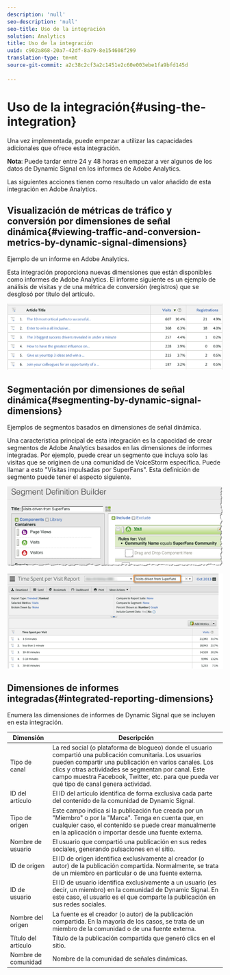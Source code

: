 ```yaml
---
description: 'null'
seo-description: 'null'
seo-title: Uso de la integración
solution: Analytics
title: Uso de la integración
uuid: c902a868-20a7-42df-8a79-8e154608f299
translation-type: tm+mt
source-git-commit: a2c38c2cf3a2c1451e2c60e003ebe1fa9bfd145d

---
```



# Uso de la integración{#using-the-integration}

Una vez implementada, puede empezar a utilizar las capacidades adicionales que ofrece esta integración.

**Nota**: Puede tardar entre 24 y 48 horas en empezar a ver algunos de los datos de Dynamic Signal en los informes de Adobe Analytics.

Las siguientes acciones tienen como resultado un valor añadido de esta integración en Adobe Analytics.

## Visualización de métricas de tráfico y conversión por dimensiones de señal dinámica{#viewing-traffic-and-conversion-metrics-by-dynamic-signal-dimensions}

Ejemplo de un informe en Adobe Analytics.

Esta integración proporciona nuevas dimensiones que están disponibles como informes de Adobe Analytics. El informe siguiente es un ejemplo de análisis de visitas y de una métrica de conversión (registros) que se desglosó por título del artículo.

![](assets/examplereport.png)

## Segmentación por dimensiones de señal dinámica{#segmenting-by-dynamic-signal-dimensions}

Ejemplos de segmentos basados en dimensiones de señal dinámica.

Una característica principal de esta integración es la capacidad de crear segmentos de Adobe Analytics basados en las dimensiones de informes integradas. Por ejemplo, puede crear un segmento que incluya solo las visitas que se originen de una comunidad de VoiceStorm específica. Puede llamar a esto "Visitas impulsadas por SuperFans". Esta definición de segmento puede tener el aspecto siguiente.

![](assets/segment1.png)

![](assets/segment2.png)

## Dimensiones de informes integradas{#integrated-reporting-dimensions}

Enumera las dimensiones de informes de Dynamic Signal que se incluyen en esta integración.

| Dimensión | Descripción |
|---|---|
| Tipo de canal | La red social (o plataforma de blogueo) donde el usuario compartió una publicación comunitaria. Los usuarios pueden compartir una publicación en varios canales. Los clics y otras actividades se segmentan por canal. Este campo muestra Facebook, Twitter, etc. para que pueda ver qué tipo de canal genera actividad. |
| ID del artículo | El ID del artículo identifica de forma exclusiva cada parte del contenido de la comunidad de Dynamic Signal. |
| Tipo de origen | Este campo indica si la publicación fue creada por un "Miembro" o por la "Marca". Tenga en cuenta que, en cualquier caso, el contenido se puede crear manualmente en la aplicación o importar desde una fuente externa. |
| Nombre de usuario | El usuario que compartió una publicación en sus redes sociales, generando pulsaciones en el sitio. |
| ID de origen | El ID de origen identifica exclusivamente al creador (o autor) de la publicación compartida. Normalmente, se trata de un miembro en particular o de una fuente externa. |
| ID de usuario | El ID de usuario identifica exclusivamente a un usuario (es decir, un miembro) en la comunidad de Dynamic Signal. En este caso, el usuario es el que comparte la publicación en sus redes sociales. |
| Nombre del origen | La fuente es el creador (o autor) de la publicación compartida. En la mayoría de los casos, se trata de un miembro de la comunidad o de una fuente externa. |
| Título del artículo | Título de la publicación compartida que generó clics en el sitio. |
| Nombre de comunidad | Nombre de la comunidad de señales dinámicas. |

